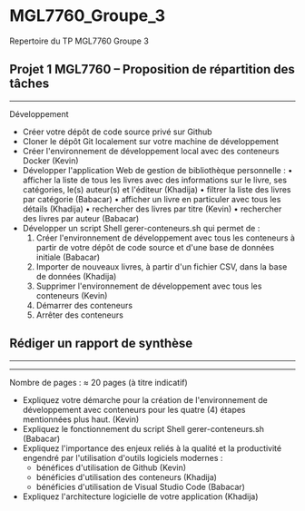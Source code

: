 # MGL7760_Groupe_3
Repertoire du TP MGL7760 Groupe 3

Projet 1 MGL7760 – Proposition de répartition des tâches
----------------------------------------------------------
----------------------------------------------------------

Développement
- Créer votre dépôt de code source privé sur Github
- Cloner le dépôt Git localement sur votre machine de développement
- Créer l'environnement de développement local avec des conteneurs Docker (Kevin)
- Développer l'application Web de gestion de bibliothèque personnelle : 
    • afficher la liste de tous les livres avec des informations sur le livre, ses catégories, le(s) auteur(s) et l'éditeur (Khadija)
    • filtrer la liste des livres par catégorie (Babacar)
    • afficher un livre en particuler avec tous les détails (Khadija)
    • rechercher des livres par titre (Kevin)
    • rechercher des livres par auteur (Babacar)
- Développer un script Shell gerer-conteneurs.sh qui permet de :
    1. Créer l'environnement de développement avec tous les conteneurs à partir de votre dépôt de code source et d'une base de données initiale (Babacar)
    2. Importer de nouveaux livres, à partir d'un fichier CSV, dans la base de données (Khadija)
    3. Supprimer l'environnement de développement avec tous les conteneurs (Kevin)
    4. Démarrer des conteneurs 
    5. Arrêter des conteneurs

Rédiger un rapport de synthèse
--------------------------------------------------------------------------------------------------------------

--------------------------------------------------------------------------------------------------------------
--------------------------------------------------------------------------------------------------------------
Nombre de pages : ≈ 20 pages (à titre indicatif)
- Expliquez votre démarche pour la création de l'environnement de développement avec
conteneurs pour les quatre (4) étapes mentionnées plus haut. (Kevin)
- Expliquez le fonctionnement du script Shell gerer-conteneurs.sh  (Babacar)
- Expliquez l'importance des enjeux reliés à la qualité et la productivité engendré par l'utilisation
d'outils logiciels modernes :
	- bénéfices d'utilisation de Github (Kevin)
	- bénéficies d'utilisation des conteneurs (Khadija)
	- bénéficies d'utilisation de Visual Studio Code (Babacar)
- Expliquez l'architecture logicielle de votre application (Khadija)
